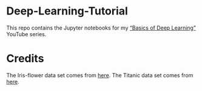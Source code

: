 # Deep-Learning-Tutorial
This repo contains the Jupyter notebooks for my [“Basics of Deep Learning”](https://www.youtube.com/watch?v=4bvJRE5K5p4&list=PLPOTBrypY74wOpTIWQhqNdfV5gIt1h1fa) YouTube series.

# Credits
The Iris-flower data set comes from [here](https://www.kaggle.com/uciml/iris).
The Titanic data set comes from [here](https://www.kaggle.com/c/titanic).
